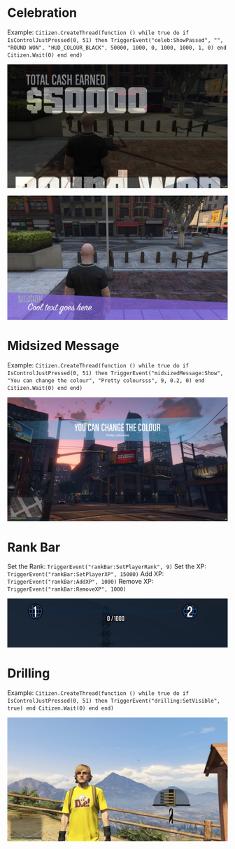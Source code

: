 # Celebration

Example: ```Citizen.CreateThread(function ()
    while true do
        if IsControlJustPressed(0, 51) then
        TriggerEvent("celeb:ShowPassed", "", "ROUND WON", "HUD_COLOUR_BLACK", 50000, 1000, 0, 1000, 1000, 1, 0)
    end
        Citizen.Wait(0)
    end
end)```

![](https://raw.githubusercontent.com/billsyliamgta/Scaleforms-FiveM/refs/heads/main/celeb_passed_screen.jpg)

![](https://raw.githubusercontent.com/billsyliamgta/Scaleforms-FiveM/refs/heads/main/celeb_intro_screen.jpg)

# Midsized Message

Example: ```Citizen.CreateThread(function ()
    while true do
        if IsControlJustPressed(0, 51) then
        TriggerEvent("midsizedMessage:Show", "You can change the colour", "Pretty coloursss", 9, 0.2, 0)
    end
        Citizen.Wait(0)
    end
end)```

![](https://raw.githubusercontent.com/billsyliamgta/Scaleforms-FiveM/refs/heads/main/midsized_message_screen.jpg)

# Rank Bar

Set the Rank: ```TriggerEvent("rankBar:SetPlayerRank", 9)```
Set the XP: ```TriggerEvent("rankBar:SetPlayerXP", 15000)```
Add XP: ```TriggerEvent("rankBar:AddXP", 1000)```
Remove XP: ```TriggerEvent("rankBar:RemoveXP", 1000)```

![](https://raw.githubusercontent.com/billsyliamgta/Scaleforms-FiveM/refs/heads/main/rankbar_screen.jpg)

# Drilling

Example: ```Citizen.CreateThread(function ()
    while true do
        if IsControlJustPressed(0, 51) then
        TriggerEvent("drilling:SetVisible", true)
    end
        Citizen.Wait(0)
    end
end)```

![](https://raw.githubusercontent.com/billsyliamgta/Scaleforms-FiveM/refs/heads/main/drilling_screen.jpg)

